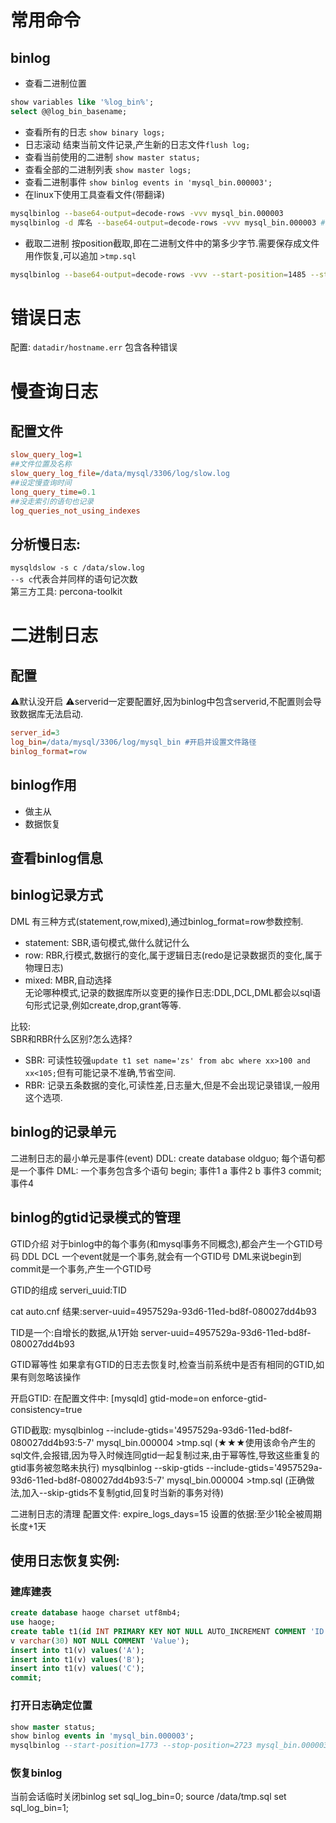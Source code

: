 # 常用命令
## binlog
+ 查看二进制位置
```sql
show variables like '%log_bin%';
select @@log_bin_basename;
```
+ 查看所有的日志 `show binary logs;`
+ 日志滚动 结束当前文件记录,产生新的日志文件`flush log;`
+ 查看当前使用的二进制 `show master status;`
+ 查看全部的二进制列表 `show master logs;`
+ 查看二进制事件 `show binlog events in 'mysql_bin.000003';`
+ 在linux下使用工具查看文件(带翻译)
```sh
mysqlbinlog --base64-output=decode-rows -vvv mysql_bin.000003
mysqlbinlog -d 库名 --base64-output=decode-rows -vvv mysql_bin.000003 #按库名过滤功能
```
+ 截取二进制 按position截取,即在二进制文件中的第多少字节.需要保存成文件用作恢复,可以追加 `>tmp.sql`
```sh
mysqlbinlog --base64-output=decode-rows -vvv --start-position=1485 --stop-position=1708 mysql_bin.000003 
```

# 错误日志
配置:
`datadir/hostname.err`
包含各种错误

# 慢查询日志
## 配置文件
```ini
slow_query_log=1
##文件位置及名称
slow_query_log_file=/data/mysql/3306/log/slow.log
##设定慢查询时间
long_query_time=0.1
##没走索引的语句也记录
log_queries_not_using_indexes
```
## 分析慢日志:
`mysqldslow -s c /data/slow.log`\
`--s c`代表合并同样的语句记次数\
第三方工具: percona-toolkit

# 二进制日志
## 配置
⚠️默认没开启
⚠️serverid一定要配置好,因为binlog中包含serverid,不配置则会导致数据库无法启动.
```ini
server_id=3
log_bin=/data/mysql/3306/log/mysql_bin #开启并设置文件路径
binlog_format=row
```
## binlog作用
+ 做主从
+ 数据恢复

## 查看binlog信息

## binlog记录方式
DML 有三种方式(statement,row,mixed),通过binlog_format=row参数控制.
+ statement: SBR,语句模式,做什么就记什么
+ row: RBR,行模式,数据行的变化,属于逻辑日志(redo是记录数据页的变化,属于物理日志)
+ mixed: MBR,自动选择\
无论哪种模式,记录的数据库所以变更的操作日志:DDL,DCL,DML都会以sql语句形式记录,例如create,drop,grant等等.

比较:\
SBR和RBR什么区别?怎么选择?
+ SBR:	可读性较强`update t1 set name='zs' from abc where xx>100 and xx<105;`但有可能记录不准确,节省空间.
+ RBR:	记录五条数据的变化,可读性差,日志量大,但是不会出现记录错误,一般用这个选项.

## binlog的记录单元
二进制日志的最小单元是事件(event)
DDL: create database oldguo;
每个语句都是一个事件
DML: 一个事务包含多个语句
begin;		事件1
a			事件2
b			事件3
commit;		事件4


## binlog的gtid记录模式的管理
GTID介绍
对于binlog中的每个事务(和mysql事务不同概念),都会产生一个GTID号码
DDL DCL 一个event就是一个事务,就会有一个GTID号
DML来说begin到commit是一个事务,产生一个GTID号

GTID的组成
serveri_uuid:TID

cat auto.cnf
结果:server-uuid=4957529a-93d6-11ed-bd8f-080027dd4b93

TID是一个:自增长的数据,从1开始
server-uuid=4957529a-93d6-11ed-bd8f-080027dd4b93

GTID幂等性
如果拿有GTID的日志去恢复时,检查当前系统中是否有相同的GTID,如果有则忽略该操作

开启GTID:
在配置文件中:
[mysqld]
gtid-mode=on
enforce-gtid-consistency=true

GTID截取:
mysqlbinlog --include-gtids='4957529a-93d6-11ed-bd8f-080027dd4b93:5-7' mysql_bin.000004 >tmp.sql (★★★使用该命令产生的sql文件,会报错,因为导入时候连同gtid一起复制过来,由于幂等性,导致这些重复的gtid事务被忽略未执行)
mysqlbinlog --skip-gtids --include-gtids='4957529a-93d6-11ed-bd8f-080027dd4b93:5-7' mysql_bin.000004 >tmp.sql (正确做法,加入--skip-gtids不复制gtid,回复时当新的事务对待)

二进制日志的清理
配置文件:
expire_logs_days=15
设置的依据:至少1轮全被周期长度+1天

## 使用日志恢复实例:
### 建库建表
```sql
create database haoge charset utf8mb4;
use haoge;
create table t1(id INT PRIMARY KEY NOT NULL AUTO_INCREMENT COMMENT 'ID',
v varchar(30) NOT NULL COMMENT 'Value');
insert into t1(v) values('A');
insert into t1(v) values('B');
insert into t1(v) values('C');
commit;
```
### 打开日志确定位置
```sql
show master status;
show binlog events in 'mysql_bin.000003';
mysqlbinlog --start-position=1773 --stop-position=2723 mysql_bin.000003 >tmp.sql
```
### 恢复binlog
当前会话临时关闭binlog
set sql_log_bin=0;
source /data/tmp.sql
set sql_log_bin=1;

